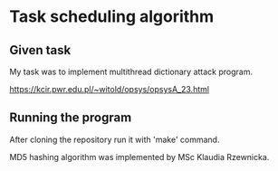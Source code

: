 # Task scheduling algorithm

## Given task
My task was to implement multithread dictionary attack program.

https://kcir.pwr.edu.pl/~witold/opsys/opsysA_23.html

## Running the program
After cloning the repository run it with 'make' command.

MD5 hashing algorithm was implemented by MSc Klaudia Rzewnicka.
